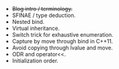 * ~~Blog intro / terminology.~~
* SFINAE / type deduction.
* Nested bind.
* Virtual inheritance.
* Switch trick for exhaustive enumeration.
* Capture by move through bind in C++11.
* Avoid copying through lvalue and move.
* ODR and operator<<.
* Initialization order.
